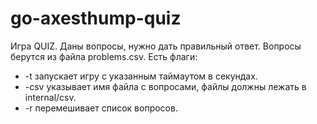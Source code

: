 # go-axesthump-quiz

Игра QUIZ. Даны вопросы, нужно дать правильный ответ. Вопросы берутся из файла problems.csv. 
Есть флаги:
- -t запускает игру с указанным таймаутом в секундах.
- -csv указывает имя файла с вопросами, файлы должны лежать в internal/csv.
- -r перемешивает список вопросов.
